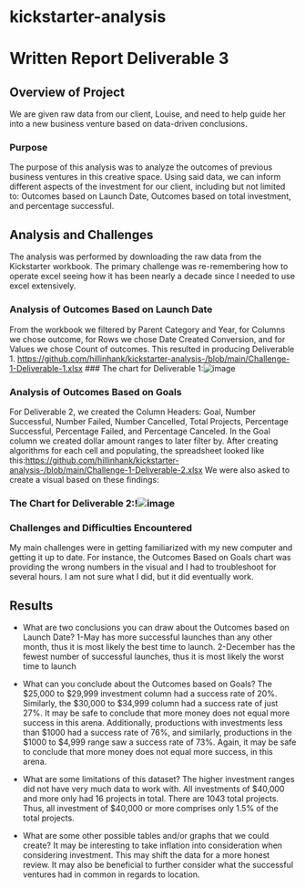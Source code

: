 # kickstarter-analysis
# Written Report Deliverable 3
## Overview of Project
We are given raw data from our client, Louise, and need to help guide her into a new business venture based on data-driven conclusions.

### Purpose
The purpose of this analysis was to analyze the outcomes of previous business ventures in this creative space. Using said data, we can inform different aspects of the investment for our client, including but not limited to: Outcomes based on Launch Date, Outcomes based on total investment, and percentage successful. 

## Analysis and Challenges
The analysis was performed by downloading the raw data from the Kickstarter workbook. The primary challenge was re-remembering how to operate excel seeing how it has been nearly a decade since I needed to use excel extensively.

### Analysis of Outcomes Based on Launch Date
From the workbook we filtered by Parent Category and Year, for Columns we chose outcome, for Rows we chose Date Created Conversion, and for Values we chose Count of outcomes. This resulted in producing Deliverable 1. https://github.com/hillinhank/kickstarter-analysis-/blob/main/Challenge-1-Deliverable-1.xlsx
	### The chart for Deliverable 1:![image](https://user-images.githubusercontent.com/101481759/158926896-69277178-f3f9-4b55-8973-0b00b9886666.png)


	 
### Analysis of Outcomes Based on Goals
For Deliverable 2, we created the Column Headers: Goal, Number Successful, Number Failed, Number Cancelled, Total Projects, Percentage Successful, Percentage Failed, and Percentage Canceled. In the Goal column we created dollar amount ranges to later filter by. After creating algorithms for each cell and populating, the spreadsheet looked like this:https://github.com/hillinhank/kickstarter-analysis-/blob/main/Challenge-1-Deliverable-2.xlsx
We were also asked to create a visual based on these findings:
### The Chart for Deliverable 2:!![image](https://user-images.githubusercontent.com/101481759/158926941-a036a0bb-9428-419f-8432-864b85badf5b.png)

### Challenges and Difficulties Encountered
My main challenges were in getting familiarized with my new computer and getting it up to date. For instance, the Outcomes Based on Goals chart was providing the wrong numbers in the visual and I had to troubleshoot for several hours. I am not sure what I did, but it did eventually work.

## Results

- What are two conclusions you can draw about the Outcomes based on Launch Date?
	1-May has more successful launches than any other month, thus it is 	most likely the best time to launch.
	2-December has the fewest number of successful launches, thus it is 	most likely the worst time to launch 


- What can you conclude about the Outcomes based on Goals?
The $25,000 to $29,999 investment column had a success rate of 20%. Similarly, the $30,000 to $34,999 column had a success rate of just 27%.  It may be safe to conclude that more money does not equal more success in this arena. Additionally, productions with investments less than $1000 had a success rate of 76%, and similarly, productions in the $1000 to $4,999 range saw a success rate of 73%. Again, it may be safe to conclude that more money does not equal more success, in this arena.


- What are some limitations of this dataset?
The higher investment ranges did not have very much data to work with. All investments of $40,000 and more only had 16 projects in total. There are 1043 total projects. Thus, all investment of $40,000 or more comprises only 1.5% of the total projects. 


- What are some other possible tables and/or graphs that we could create?
It may be interesting to take inflation into consideration when considering investment. This may shift the data for a more honest review. It may also be beneficial to further consider what the successful ventures had in common in regards to location. 


